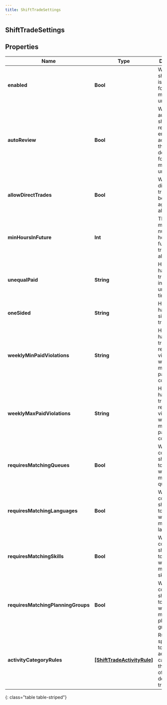 ```yaml
---
title: ShiftTradeSettings
---
```

## ShiftTradeSettings

## Properties

|Name | Type | Description | Notes|
|------------ | ------------- | ------------- | -------------|
| **enabled** | **Bool** | Whether shift trading is enabled for this management unit | [optional] |
| **autoReview** | **Bool** | Whether automatic shift trade review is enabled according to the rules defined in for this management unit | [optional] |
| **allowDirectTrades** | **Bool** | Whether direct shift trades between agents are allowed | [optional] |
| **minHoursInFuture** | **Int** | The minimum number of hours in the future shift trades are allowed | [optional] |
| **unequalPaid** | **String** | How to handle shift trades which involve unequal paid times | [optional] |
| **oneSided** | **String** | How to handle one-sided shift trades | [optional] |
| **weeklyMinPaidViolations** | **String** | How to handle shift trades which result in violations of weekly minimum paid time constraint | [optional] |
| **weeklyMaxPaidViolations** | **String** | How to handle shift trades which result in violations of weekly maximum paid time constraint | [optional] |
| **requiresMatchingQueues** | **Bool** | Whether to constrain shift trades to agents with matching queues | [optional] |
| **requiresMatchingLanguages** | **Bool** | Whether to constrain shift trades to agents with matching languages | [optional] |
| **requiresMatchingSkills** | **Bool** | Whether to constrain shift trades to agents with matching skills | [optional] |
| **requiresMatchingPlanningGroups** | **Bool** | Whether to constrain shift trades to agents with matching planning groups | [optional] |
| **activityCategoryRules** | [**[ShiftTradeActivityRule]**](ShiftTradeActivityRule.html) | Rules that specify what to do with activity categories that are part of a shift defined in a trade | [optional] |
{: class="table table-striped"}


